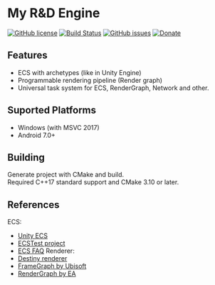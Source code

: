 # My R&D Engine
[![GitHub license](https://img.shields.io/github/license/azhirnov/AE.svg)](https://github.com/azhirnov/AE/blob/master/LICENSE)
[![Build Status](https://img.shields.io/travis/azhirnov/AE/master.svg?logo=travis)](https://travis-ci.com/azhirnov/AE)
[![GitHub issues](https://img.shields.io/github/issues/azhirnov/AE.svg)](https://github.com/azhirnov/AE/issues)
[![Donate](https://img.shields.io/badge/donate-PayPal-orange.svg?logo=paypal)](https://paypal.me/azhirnovgithub)
</br>


## Features
 * ECS with archetypes (like in Unity Engine)
 * Programmable rendering pipeline (Render graph)
 * Universal task system for ECS, RenderGraph, Network and other.

## Suported Platforms
* Windows (with MSVC 2017)
* Android 7.0+


## Building
Generate project with CMake and build.<br/>
Required C++17 standard support and CMake 3.10 or later.


## References
ECS:<br/>
* [Unity ECS](https://docs.unity3d.com/Packages/com.unity.entities@0.5/manual/index.html)
* [ECSTest project](https://github.com/Industrialice/ECSTest)
* [ECS FAQ](https://github.com/SanderMertens/ecs-faq#what-are-examples-of-ecs-implementations)
Renderer:<br/>
* [Destiny renderer](http://advances.realtimerendering.com/destiny/gdc_2015/Tatarchuk_GDC_2015__Destiny_Renderer_web.pdf)
* [FrameGraph by Ubisoft](https://developer.download.nvidia.com/assets/gameworks/downloads/regular/GDC17/DX12CaseStudies_GDC2017_FINAL.pdf)
* [RenderGraph by EA](https://www.khronos.org/assets/uploads/developers/library/2019-reboot-develop-blue/SEED-EA_Rapid-Innovation-Using-Modern-Graphics_Apr19.pdf)
